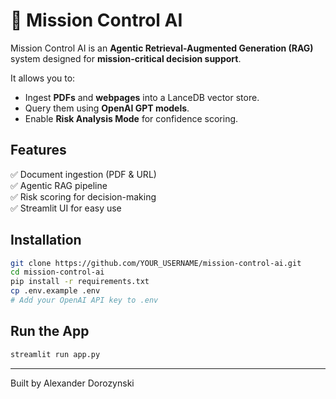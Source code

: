# 🚀 Mission Control AI

Mission Control AI is an **Agentic Retrieval-Augmented Generation (RAG)** system designed for **mission-critical decision support**.

It allows you to:
- Ingest **PDFs** and **webpages** into a LanceDB vector store.
- Query them using **OpenAI GPT models**.
- Enable **Risk Analysis Mode** for confidence scoring.

## Features
✅ Document ingestion (PDF & URL)  
✅ Agentic RAG pipeline  
✅ Risk scoring for decision-making  
✅ Streamlit UI for easy use  

## Installation
```bash
git clone https://github.com/YOUR_USERNAME/mission-control-ai.git
cd mission-control-ai
pip install -r requirements.txt
cp .env.example .env
# Add your OpenAI API key to .env
```

## Run the App
```bash
streamlit run app.py
```

---
Built by Alexander Dorozynski
